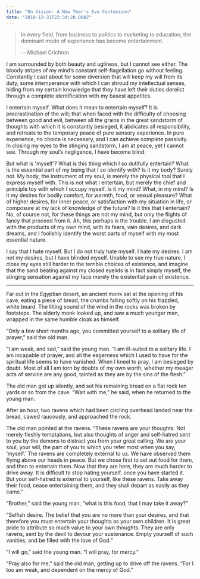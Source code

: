 ```yaml
---
title: "On Vision: A New Year's Eve Confession"
date: "2018-12-31T22:34:20.000Z"
---
```

> In every field, from business to politics to marketing to education, the dominant mode of experience has become entertainment.
> 
> \-- Michael Crichton

I am surrounded by both beauty and ugliness, but I cannot see either. The bloody stripes of my mind’s constant self-flagellation go without feeling. Constantly I cast about for some diversion that will keep my will from its duty, some intemperance with which I can shroud my intellectual senses, hiding from my certain knowledge that they have left their duties derelict through a complete identification with my basest appetites.

I entertain myself. What does it mean to entertain myself? It is procrastination of the will; that when faced with the difficulty of choosing between good and evil, between all the grains in the great sandstorm of thoughts with which it is constantly besieged, it abdicates all responsibility, and retreats to the temporary peace of pure sensory experience. In pure experience, no choice is necessary, and I can achieve complete passivity. In closing my eyes to the stinging sandstorm, I am at peace, yet I cannot see. Through my soul’s negligence, I have become blind.

But what is 'myself'? What is this thing which I so dutifully entertain? What is the essential part of my being that I so identify with? Is it my body? Surely not. My body, the instrument of my soul, is merely the physical tool that I express myself with. This is not what I entertain, but merely the chief and principle toy with which I occupy myself. Is it my mind? What, in my mind? Is it my desires for bodily comfort, for warmth, food, or sexual pleasure? What of higher desires, for inner peace, or satisfaction with my situation in life, or composure at my lack of knowledge of the future? Is it this that I entertain? No, of course not, for these things are not my mind, but only the flights of fancy that proceed from it. Ah, this perhaps is the trouble. I am disgusted with the products of my own mind, with its fears, vain desires, and dark dreams, and I foolishly identify the worst parts of myself with my most essential nature.

I say that I hate myself. But I do not truly hate myself. I hate my desires. I am not my desires, but I have blinded myself. Unable to see my true nature, I close my eyes still harder to the terrible choices of existence, and imagine that the sand beating against my closed eyelids is in fact simply myself, the stinging sensation against my face merely the existential pain of existence.

* * *

Far out in the Egyptian desert, an ancient monk sat at the opening of his cave, eating a piece of bread, the crumbs falling softly on his frazzled, white beard. The lilting sound of the wind in the rocks was broken by footsteps. The elderly monk looked up, and saw a much younger man, wrapped in the same humble cloak as himself.

“Only a few short months ago, you committed yourself to a solitary life of prayer,” said the old man.

“I am weak, and sad,” said the young man. “I am ill-suited to a solitary life. I am incapable of prayer, and all the eagerness which I used to have for the spiritual life seems to have vanished. When I kneel to pray, I am besieged by doubt. Most of all I am torn by doubts of my own worth, whether my meager acts of service are any good, tainted as they are by the sins of the flesh.”  

The old man got up silently, and set his remaining bread on a flat rock ten yards or so from the cave. “Wait with me,” he said, when he returned to the young man.  

After an hour, two ravens which had been circling overhead landed near the bread, cawed raucously, and approached the rock.  

The old man pointed at the ravens. “These ravens are your thoughts. Not merely fleshly temptations, but also thoughts of anger and self-hatred sent to you by the demons to distract you from your great calling. We are your soul, your will, the part of you to which you refer most when you say, ‘myself.’ The ravens are completely external to us. We have observed them flying above our heads in peace. But we chose first to set out food for them, and then to entertain them. Now that they are here, they are much harder to drive away. It is difficult to stop hating yourself, once you have started it. But your self-hatred is external to yourself, like these ravens. Take away their food, cease entertaining them, and they shall depart as easily as they came.”  

“Brother,” said the young man, “what is this food, that I may take it away?”  

“Selfish desire. The belief that you are no more than your desires, and that therefore you must entertain your thoughts as your own children. It is great pride to attribute so much value to your own thoughts. They are only ravens, sent by the devil to devour your sustenance. Empty yourself of such vanities, and be filled with the love of God.”

“I will go,” said the young man. “I will pray, for mercy.”  

“Pray also for me,” said the old man, getting up to drive off the ravens. “For I too am weak, and dependent on the mercy of God.”